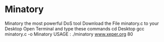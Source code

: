 # Minatory
Minatory the most powerful DoS tool
Download the File minatory.c to your Desktop
Open Terminal and type these commands
cd Desktop
gcc minatory.c -o Minatory
USAGE : ./minatory www.xeper.org 80
